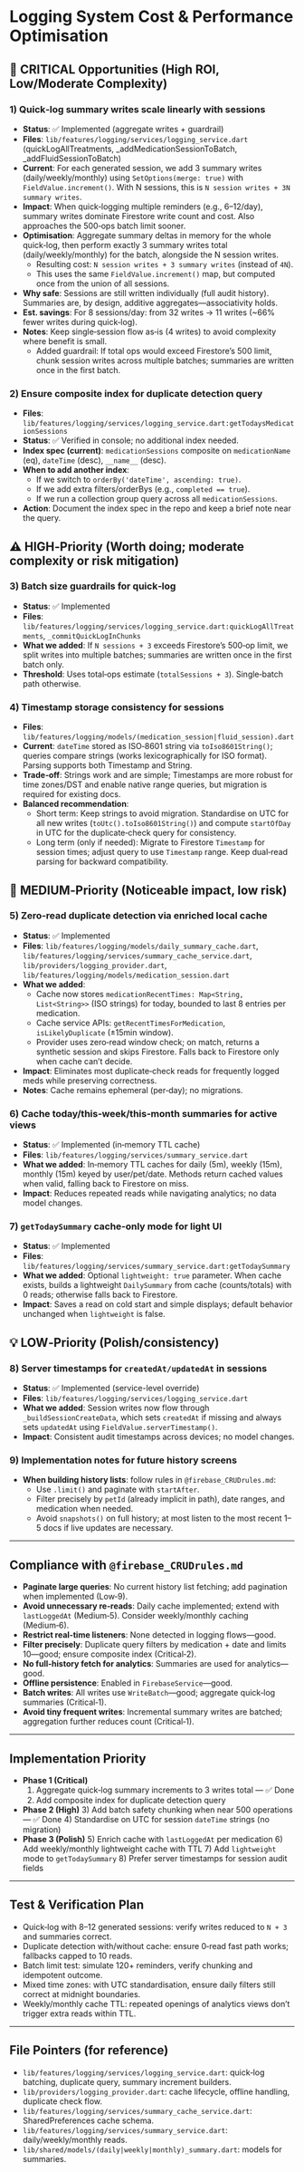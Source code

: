 # Logging System Cost & Performance Optimisation

## 🚨 CRITICAL Opportunities (High ROI, Low/Moderate Complexity)

### 1) Quick‑log summary writes scale linearly with sessions
- **Status**: ✅ Implemented (aggregate writes + guardrail)
- **Files**: `lib/features/logging/services/logging_service.dart` (quickLogAllTreatments, _addMedicationSessionToBatch, _addFluidSessionToBatch)
- **Current**: For each generated session, we add 3 summary writes (daily/weekly/monthly) using `SetOptions(merge: true)` with `FieldValue.increment()`. With N sessions, this is `N session writes + 3N summary writes`.
- **Impact**: When quick‑logging multiple reminders (e.g., 6–12/day), summary writes dominate Firestore write count and cost. Also approaches the 500‑ops batch limit sooner.
- **Optimisation**: Aggregate summary deltas in memory for the whole quick‑log, then perform exactly 3 summary writes total (daily/weekly/monthly) for the batch, alongside the N session writes.
  - Resulting cost: `N session writes + 3 summary writes` (instead of `4N`).
  - This uses the same `FieldValue.increment()` map, but computed once from the union of all sessions.
- **Why safe**: Sessions are still written individually (full audit history). Summaries are, by design, additive aggregates—associativity holds.
- **Est. savings**: For 8 sessions/day: from 32 writes → 11 writes (~66% fewer writes during quick‑log).
- **Notes**: Keep single‑session flow as‑is (4 writes) to avoid complexity where benefit is small.
  - Added guardrail: If total ops would exceed Firestore’s 500 limit, chunk session writes across multiple batches; summaries are written once in the first batch.

### 2) Ensure composite index for duplicate detection query
- **Files**: `lib/features/logging/services/logging_service.dart:getTodaysMedicationSessions`
- **Status**: ✅ Verified in console; no additional index needed.
- **Index spec (current)**: `medicationSessions` composite on `medicationName` (eq), `dateTime` (desc), `__name__` (desc).
- **When to add another index**:
  - If we switch to `orderBy('dateTime', ascending: true)`.
  - If we add extra filters/orderBys (e.g., `completed == true`).
  - If we run a collection group query across all `medicationSessions`.
- **Action**: Document the index spec in the repo and keep a brief note near the query.

## ⚠️ HIGH‑Priority (Worth doing; moderate complexity or risk mitigation)

### 3) Batch size guardrails for quick‑log
- **Status**: ✅ Implemented
- **Files**: `lib/features/logging/services/logging_service.dart:quickLogAllTreatments`, `_commitQuickLogInChunks`
- **What we added**: If `N sessions + 3` exceeds Firestore’s 500‑op limit, we split writes into multiple batches; summaries are written once in the first batch only.
- **Threshold**: Uses total‑ops estimate (`totalSessions + 3`). Single‑batch path otherwise.

### 4) Timestamp storage consistency for sessions
- **Files**: `lib/features/logging/models/(medication_session|fluid_session).dart`
- **Current**: `dateTime` stored as ISO‑8601 string via `toIso8601String()`; queries compare strings (works lexicographically for ISO format). Parsing supports both Timestamp and String.
- **Trade‑off**: Strings work and are simple; Timestamps are more robust for time zones/DST and enable native range queries, but migration is required for existing docs.
- **Balanced recommendation**:
  - Short term: Keep strings to avoid migration. Standardise on UTC for all new writes (`toUtc().toIso8601String()`) and compute `startOfDay` in UTC for the duplicate‑check query for consistency.
  - Long term (only if needed): Migrate to Firestore `Timestamp` for session times; adjust query to use `Timestamp` range. Keep dual‑read parsing for backward compatibility.

## 🔧 MEDIUM‑Priority (Noticeable impact, low risk)

### 5) Zero‑read duplicate detection via enriched local cache
- **Status**: ✅ Implemented
- **Files**: `lib/features/logging/models/daily_summary_cache.dart`, `lib/features/logging/services/summary_cache_service.dart`, `lib/providers/logging_provider.dart`, `lib/features/logging/models/medication_session.dart`
- **What we added**:
  - Cache now stores `medicationRecentTimes: Map<String, List<String>>` (ISO strings) for today, bounded to last 8 entries per medication.
  - Cache service APIs: `getRecentTimesForMedication`, `isLikelyDuplicate` (±15min window).
  - Provider uses zero‑read window check; on match, returns a synthetic session and skips Firestore. Falls back to Firestore only when cache can’t decide.
- **Impact**: Eliminates most duplicate‑check reads for frequently logged meds while preserving correctness.
- **Notes**: Cache remains ephemeral (per‑day); no migrations.

### 6) Cache today/this‑week/this‑month summaries for active views
- **Status**: ✅ Implemented (in‑memory TTL cache)
- **Files**: `lib/features/logging/services/summary_service.dart`
- **What we added**: In‑memory TTL caches for daily (5m), weekly (15m), monthly (15m) keyed by user/pet/date. Methods return cached values when valid, falling back to Firestore on miss.
- **Impact**: Reduces repeated reads while navigating analytics; no data model changes.

### 7) `getTodaySummary` cache‑only mode for light UI
- **Status**: ✅ Implemented
- **Files**: `lib/features/logging/services/summary_service.dart:getTodaySummary`
- **What we added**: Optional `lightweight: true` parameter. When cache exists, builds a lightweight `DailySummary` from cache (counts/totals) with 0 reads; otherwise falls back to Firestore.
- **Impact**: Saves a read on cold start and simple displays; default behavior unchanged when `lightweight` is false.

## 💡 LOW‑Priority (Polish/consistency)

### 8) Server timestamps for `createdAt/updatedAt` in sessions
- **Status**: ✅ Implemented (service-level override)
- **Files**: `lib/features/logging/services/logging_service.dart`
- **What we added**: Session writes now flow through `_buildSessionCreateData`, which sets `createdAt` if missing and always sets `updatedAt` using `FieldValue.serverTimestamp()`.
- **Impact**: Consistent audit timestamps across devices; no model changes.

### 9) Implementation notes for future history screens
- **When building history lists**: follow rules in `@firebase_CRUDrules.md`:
  - Use `.limit()` and paginate with `startAfter`.
  - Filter precisely by `petId` (already implicit in path), date ranges, and medication when needed.
  - Avoid `snapshots()` on full history; at most listen to the most recent 1–5 docs if live updates are necessary.

---

## Compliance with `@firebase_CRUDrules.md`
- **Paginate large queries**: No current history list fetching; add pagination when implemented (Low‑9).
- **Avoid unnecessary re‑reads**: Daily cache implemented; extend with `lastLoggedAt` (Medium‑5). Consider weekly/monthly caching (Medium‑6).
- **Restrict real‑time listeners**: None detected in logging flows—good.
- **Filter precisely**: Duplicate query filters by medication + date and limits 10—good; ensure composite index (Critical‑2).
- **No full‑history fetch for analytics**: Summaries are used for analytics—good.
- **Offline persistence**: Enabled in `FirebaseService`—good.
- **Batch writes**: All writes use `WriteBatch`—good; aggregate quick‑log summaries (Critical‑1).
- **Avoid tiny frequent writes**: Incremental summary writes are batched; aggregation further reduces count (Critical‑1).

---

## Implementation Priority
- **Phase 1 (Critical)**
  1) Aggregate quick‑log summary increments to 3 writes total — ✅ Done
  2) Add composite index for duplicate detection query
- **Phase 2 (High)**
  3) Add batch safety chunking when near 500 operations — ✅ Done
  4) Standardise on UTC for session `dateTime` strings (no migration)
- **Phase 3 (Polish)**
  5) Enrich cache with `lastLoggedAt` per medication
  6) Add weekly/monthly lightweight cache with TTL
  7) Add `lightweight` mode to `getTodaySummary`
  8) Prefer server timestamps for session audit fields

---

## Test & Verification Plan
- Quick‑log with 8–12 generated sessions: verify writes reduced to `N + 3` and summaries correct.
- Duplicate detection with/without cache: ensure 0‑read fast path works; fallbacks capped to 10 reads.
- Batch limit test: simulate 120+ reminders, verify chunking and idempotent outcome.
- Mixed time zones: with UTC standardisation, ensure daily filters still correct at midnight boundaries.
- Weekly/monthly cache TTL: repeated openings of analytics views don’t trigger extra reads within TTL.

---

## File Pointers (for reference)
- `lib/features/logging/services/logging_service.dart`: quick‑log batching, duplicate query, summary increment builders.
- `lib/providers/logging_provider.dart`: cache lifecycle, offline handling, duplicate check flow.
- `lib/features/logging/services/summary_cache_service.dart`: SharedPreferences cache schema.
- `lib/features/logging/services/summary_service.dart`: daily/weekly/monthly reads.
- `lib/shared/models/(daily|weekly|monthly)_summary.dart`: models for summaries.
